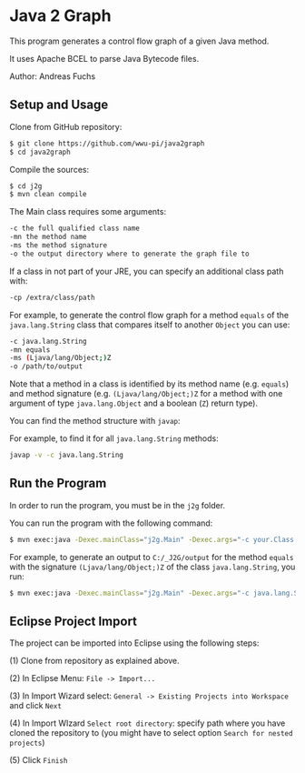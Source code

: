 # Java 2 Graph

This program generates a control flow graph of a given Java method.

It uses Apache BCEL to parse Java Bytecode files.

Author: Andreas Fuchs

## Setup and Usage

Clone from GitHub repository:

```bash
$ git clone https://github.com/wwu-pi/java2graph
$ cd java2graph
```

Compile the sources:

```bash
$ cd j2g
$ mvn clean compile
```

The Main class requires some arguments:

```bash
-c the full qualified class name
-mn the method name
-ms the method signature
-o the output directory where to generate the graph file to
```

If a class in not part of your JRE, you can specify an additional class path with:

```bash
-cp /extra/class/path
```

For example, to generate the control flow graph for a method `equals` of the `java.lang.String` class that compares itself to another `Object` you can use:

```bash
-c java.lang.String
-mn equals
-ms (Ljava/lang/Object;)Z
-o /path/to/output
```

Note that a method in a class is identified by its method name (e.g. `equals`) and method signature (e.g. `(Ljava/lang/Object;)Z` for a method with one argument of type `java.lang.Object` and a boolean (`Z`) return type).

You can find the method structure with `javap`:

For example, to find it for all `java.lang.String` methods:

```bash
javap -v -c java.lang.String
```

## Run the Program

In order to run the program, you must be in the `j2g` folder.

You can run the program with the following command:

```bash
$ mvn exec:java -Dexec.mainClass="j2g.Main" -Dexec.args="-c your.Class -mn yourMethodName -ms ()V -o /your/output/directory"
```

For example, to generate an output to `C:/_J2G/output` for the method `equals` with the signature `(Ljava/lang/Object;)Z` of the class `java.lang.String`, you run:

```bash
$ mvn exec:java -Dexec.mainClass="j2g.Main" -Dexec.args="-c java.lang.String -mn equals -ms (Ljava/lang/Object;)Z -o C:/_J2G/output"
```


## Eclipse Project Import

The project can be imported into Eclipse using the following steps:

(1) Clone from repository as explained above.

(2) In Eclipse Menu: `File -> Import...`

(3) In Import Wizard select: `General -> Existing Projects into Workspace` and click `Next`

(4) In Import WIzard `Select root directory`: specify path where you have cloned the repository to (you might have to select option `Search for nested projects`)

(5) Click `Finish`